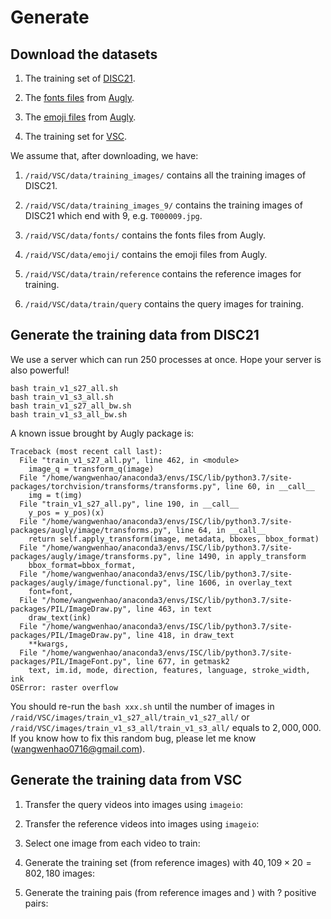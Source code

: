 # Generate

## Download the datasets

1. The training set of [DISC21](https://ai.facebook.com/datasets/disc21-downloads/).

2. The [fonts files](https://drive.google.com/file/d/17NabnySxASqAvYEscW-b-YTA0SU4J-ys/view?usp=share_link) from [Augly](https://github.com/facebookresearch/AugLy).

3. The [emoji files](https://drive.google.com/file/d/1--Sx8uHthQAVLrDdR_C4ibveT_nGJunC/view?usp=share_link) from [Augly](https://github.com/facebookresearch/AugLy).

4. The training set for [VSC](https://www.drivendata.org/competitions/group/meta-video-similarity/).

We assume that, after downloading, we have:

1. ```/raid/VSC/data/training_images/``` contains all the training images of DISC21.

2. ```/raid/VSC/data/training_images_9/``` contains the training images of DISC21 which end with $9$, e.g. ```T000009.jpg```.

3. ```/raid/VSC/data/fonts/``` contains the fonts files from Augly.

4. ```/raid/VSC/data/emoji/``` contains the emoji files from Augly.

5. ```/raid/VSC/data/train/reference``` contains the reference images for training.

6. ```/raid/VSC/data/train/query``` contains the query images for training.


## Generate the training data from DISC21

We use a server which can run 250 processes at once. Hope your server is also powerful!

```
bash train_v1_s27_all.sh
bash train_v1_s3_all.sh
bash train_v1_s27_all_bw.sh
bash train_v1_s3_all_bw.sh
```

A known issue brought by Augly package is:
```
Traceback (most recent call last):
  File "train_v1_s27_all.py", line 462, in <module>
    image_q = transform_q(image)
  File "/home/wangwenhao/anaconda3/envs/ISC/lib/python3.7/site-packages/torchvision/transforms/transforms.py", line 60, in __call__
    img = t(img)
  File "train_v1_s27_all.py", line 190, in __call__
    y_pos = y_pos)(x)
  File "/home/wangwenhao/anaconda3/envs/ISC/lib/python3.7/site-packages/augly/image/transforms.py", line 64, in __call__
    return self.apply_transform(image, metadata, bboxes, bbox_format)
  File "/home/wangwenhao/anaconda3/envs/ISC/lib/python3.7/site-packages/augly/image/transforms.py", line 1490, in apply_transform
    bbox_format=bbox_format,
  File "/home/wangwenhao/anaconda3/envs/ISC/lib/python3.7/site-packages/augly/image/functional.py", line 1606, in overlay_text
    font=font,
  File "/home/wangwenhao/anaconda3/envs/ISC/lib/python3.7/site-packages/PIL/ImageDraw.py", line 463, in text
    draw_text(ink)
  File "/home/wangwenhao/anaconda3/envs/ISC/lib/python3.7/site-packages/PIL/ImageDraw.py", line 418, in draw_text
    **kwargs,
  File "/home/wangwenhao/anaconda3/envs/ISC/lib/python3.7/site-packages/PIL/ImageFont.py", line 677, in getmask2
    text, im.id, mode, direction, features, language, stroke_width, ink
OSError: raster overflow
```
You should re-run the ```bash xxx.sh``` until the number of images in ```/raid/VSC/images/train_v1_s27_all/train_v1_s27_all/``` or ```/raid/VSC/images/train_v1_s3_all/train_v1_s3_all/``` equals to $2,000,000$. If you know how to fix this random bug, please let me know (wangwenhao0716@gmail.com).

## Generate the training data from VSC

1. Transfer the query videos into images using ```imageio```:

2. Transfer the reference videos into images using ```imageio```:


3. Select one image from each video to train:


4. Generate the training set (from reference images) with $40,109 \times 20 = 802,180$ images:


5. Generate the training pais (from reference images and ) with $?$ positive pairs:
 

